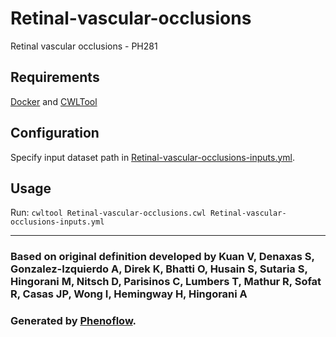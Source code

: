 # Retinal-vascular-occlusions

Retinal vascular occlusions - PH281

## Requirements

[Docker](https://docs.docker.com/install/) and [CWLTool](https://github.com/common-workflow-language/cwltool#install)

## Configuration

Specify input dataset path in [Retinal-vascular-occlusions-inputs.yml](Retinal-vascular-occlusions-inputs.yml).

## Usage

Run: `cwltool Retinal-vascular-occlusions.cwl Retinal-vascular-occlusions-inputs.yml`

***

### Based on original definition developed by Kuan V, Denaxas S, Gonzalez-Izquierdo A, Direk K, Bhatti O, Husain S, Sutaria S, Hingorani M, Nitsch D, Parisinos C, Lumbers T, Mathur R, Sofat R, Casas JP, Wong I, Hemingway H, Hingorani A
### Generated by [Phenoflow](https://kclhi.org/phenoflow).
